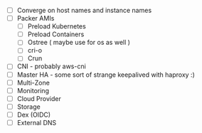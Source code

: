   - [ ] Converge on host names and instance names
  - [ ] Packer AMIs
    - [ ] Preload Kubernetes
    - [ ] Preload Containers
    - [ ] Ostree ( maybe use for os as well )
    - [ ] cri-o
    - [ ] Crun
  - [ ] CNI - probably aws-cni
  - [ ] Master HA - some sort of strange keepalived with haproxy :)
  - [ ] Multi-Zone
  - [ ] Monitoring
  - [ ] Cloud Provider
  - [ ] Storage
  - [ ] Dex (OIDC)
  - [ ] External DNS
